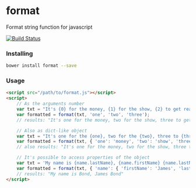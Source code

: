format
======

Format string function for javascript

[![Build Status](https://travis-ci.org/andrefarzat/format.svg?branch=master)](https://travis-ci.org/andrefarzat/format)


### Installing

```sh
bower install format --save
```

### Usage

```html
<script src="/path/to/format.js"></script>
<script>
    // As the arguments number
    var txt = "It's {0} for the money, {1} for the show, {2} to get ready";
    var formatted = format(txt, 'one', 'two', 'three');
    // results: "It's one for the money, two for the show, three to get ready"

    // Also as dict-like object
    var txt = "It's one for the {one}, two for the {two}, three to {three}";
    var formatted = format(txt, { 'one': 'money', 'two': 'show', 'three': 'get ready' });
    // also results: "It's one for the money, two for the show, three to get ready"

    // It's possible to access properties of the object
    var txt = 'My name is {name.lastName}, {name.firstName} {name.lastName}';
    var formatted = format(txt, { 'name': { 'firstName': 'James', 'lastName': 'Bond' } });
    // results: "My name is Bond, James Bond"
</script>
